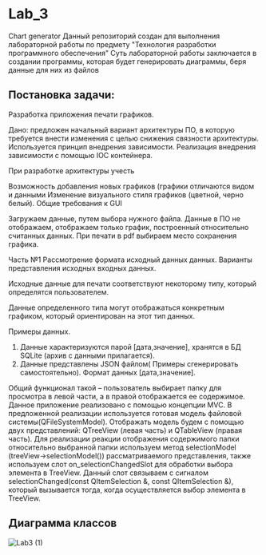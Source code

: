 # Lab_3

Chart generator
Данный репозиторий создан для выполнения лабораторной работы по предмету "Технология разработки программного обеспечения"
Суть лабораторной работы заключается в создании программы, которая будет генерировать диаграммы, беря данные для них из файлов

<h2>Постановка задачи:</h2>

Разработка приложения печати графиков.

Дано: предложен начальный вариант архитектуры ПО, в которую требуется внести изменения с целью снижения связности архитектуры. Используется принцип внедрения зависимости. Реализация внедрения зависимости с помощью IOC контейнера.

При разработке архитектуры учесть

Возможность добавления новых графиков (графики отличаются видом и данными
Изменение визуального стиля графиков (цветной, черно белый).
 Общие требования к GUI

Загружаем данные, путем выбора нужного файла. Данные в ПО не отображаем, отображаем только график, построенный относительно считанных данных.
При печати в pdf выбираем место сохранения графика.

Часть №1 Рассмотрение формата исходный данных данных. Варианты представления  исходных входных  данных.

Исходные данные для печати соответствуют некоторому типу, который определятся пользователем.

Данные определенного типа могут отображаться конкретным графиком, который ориентирован на этот тип данных.

Примеры данных.
1. Данные характеризуются парой [дата,значение], хранятся в БД SQLite (архив с данными прилагается).
2. Данные представлены JSON файлом( Примеры сгенерировать самостоятельно). Формат данных [дата,значение].


Общий функционал такой – пользователь выбирает папку для просмотра в левой части, а в правой отображается ее содержимое. Данное приложение реализовано с помощью концепции MVC.
В предложенной реализации используется готовая модель файловой системы(QFileSystemModel). Отображать модель будем с помощью двух  представлений: QTreeView (левая часть) и QTableView (правая часть).
Для реализации реакции отображения содержимого папки относительно выбранной папки используем метод selectionModel (treeView->selectionModel()) рассматриваемого представления,
также используем слот on_selectionChangedSlot для обработки выбора элемента в TreeView.
Данный слот связываем с сигналом selectionChanged(const QItemSelection &, const QItemSelection &), который вызывается тогда, когда осуществляется выбор элемента в TreeView.


<h2>Диаграмма классов</h2>


![Lab3 (1)](https://github.com/Wantedfoxy/Lab_3/assets/50704060/b31ce8b3-21d1-4f69-ac75-69627522f267)


